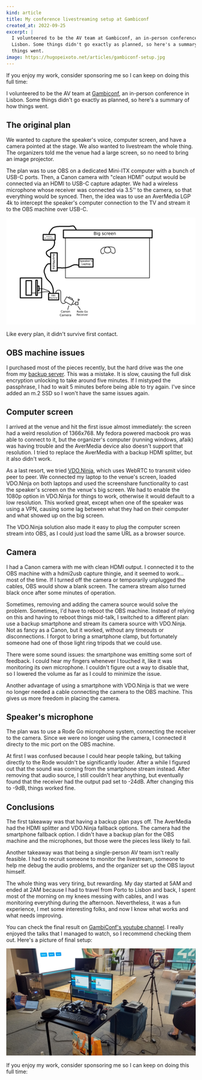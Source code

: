 ```yaml
---
kind: article
title: My conference livestreaming setup at Gambiconf
created_at: 2022-09-25
excerpt: |
  I volunteered to be the AV team at Gambiconf, an in-person conference in
  Lisbon. Some things didn't go exactly as planned, so here's a summary of how
  things went.
image: https://hugopeixoto.net/articles/gambiconf-setup.jpg
---
```


<aside markdown="1">
  If you enjoy my work, consider sponsoring me so I can keep on doing this full
  time: <https://github.com/sponsors/hugopeixoto>
</aside>

I volunteered to be the AV team at [Gambiconf](https://gambiconf.dev/), an
in-person conference in Lisbon. Some things didn't go exactly as planned, so
here's a summary of how things went.


## The original plan

We wanted to capture the speaker's voice, computer screen, and have a camera
pointed at the stage. We also wanted to livestream the whole thing. The
organizers told me the venue had a large screen, so no need to bring an image
projector.

The plan was to use OBS on a dedicated Mini-ITX computer with a bunch of USB-C
ports. Then, a Canon camera with "clean HDMI" output would be connected via an
HDMI to USB-C capture adapter. We had a wireless microphone whose receiver was
connected via 3.5'' to the camera, so that everything would be synced. Then,
the idea was to use an AverMedia LGP 4k to intercept the speaker's computer
connection to the TV and stream it to the OBS machine over USB-C.

![](gambiconf-setup-diagram.png)

Like every plan, it didn't survive first contact.

## OBS machine issues

I purchased most of the pieces recently, but the hard drive was the one from my
[backup server][backup-server]. This was a mistake. It is slow, causing the
full disk encryption unlocking to take around five minutes. If I mistyped the
passphrase, I had to wait 5 minutes before being able to try again. I've since
added an m.2 SSD so I won't have the same issues again.


## Computer screen

I arrived at the venue and hit the first issue almost immediately: the screen
had a weird resolution of 1366x768. My fedora powered macbook pro was able to
connect to it, but the organizer's computer (running windows, afaik) was having
trouble and the AverMedia device also doesn't support that resolution. I tried
to replace the AverMedia with a backup HDMI splitter, but it also didn't work.

As a last resort, we tried [VDO.Ninja][vdo], which uses WebRTC to transmit
video peer to peer. We connected my laptop to the venue's screen, loaded
VDO.Ninja on both laptops and used the screenshare functionality to cast the
speaker's screen on the venue's big screen. We had to enable the 1080p option
in VDO.Ninja for things to work, otherwise it would default to a low
resolution. This worked great, except when one of the speaker was using a VPN,
causing some lag between what they had on their computer and what showed up on
the big screen.

The VDO.Ninja solution also made it easy to plug the computer screen stream
into OBS, as I could just load the same URL as a browser source.


## Camera

I had a Canon camera with me with clean HDMI output. I connected it to the OBS
machine with a hdmi2usb capture thingie, and it seemed to work... most of the
time. If I turned off the camera or temporarily unplugged the cables, OBS would
show a blank screen. The camera stream also turned black once after some
minutes of operation.

Sometimes, removing and adding the camera source would solve the problem.
Sometimes, I'd have to reboot the OBS machine. Instead of relying on this and
having to reboot things mid-talk, I switched to a different plan: use a backup
smartphone and stream its camera source with VDO.Ninja. Not as fancy as a
Canon, but it worked, without any timeouts or disconnections. I forgot to bring
a smartphone clamp, but fortunately someone had one of those light ring tripods
that we could use.

There were some sound issues: the smartphone was emitting some sort of
feedback. I could hear my fingers whenever I touched it, like it was monitoring
its own microphone. I couldn't figure out a way to disable that, so I lowered
the volume as far as I could to minimize the issue.

Another advantage of using a smartphone with VDO.Ninja is that we were no
longer needed a cable connecting the camera to the OBS machine. This gives us
more freedom in placing the camera.


## Speaker's microphone

The plan was to use a Rode Go microphone system, connecting the receiver to the
camera. Since we were no longer using the camera, I connected it directy to the
mic port on the OBS machine.

At first I was confused because I could hear people talking, but talking
directly to the Rode wouldn't be significantly louder. After a while I figured
out that the sound was coming from the smartphone stream instead. After
removing that audio source, I still couldn't hear anything, but eventually
found that the receiver had the output pad set to -24dB. After changing this to
-9dB, things worked fine.


## Conclusions

The first takeaway was that having a backup plan pays off. The AverMedia had
the HDMI splitter and VDO.Ninja fallback options. The camera had the smartphone
fallback option. I didn't have a backup plan for the OBS machine and the
microphones, but those were the pieces less likely to fail.

Another takeaway was that being a single-person AV team isn't really feasible.
I had to recruit someone to monitor the livestream, someone to help me debug
the audio problems, and the organizer set up the OBS layout himself.

The whole thing was very tiring, but rewarding. My day started at 5AM and ended
at 2AM because I had to travel from Porto to Lisbon and back, I spent most of
the morning on my knees messing with cables, and I was monitoring everything
during the afternoon. Nevertheless, it was a fun experience, I met some
interesting folks, and now I know what works and what needs improving.

You can check the final result on [GambiConf's youtube
channel](https://www.youtube.com/watch?v=EVJZavbMThs). I really enjoyed the
talks that I managed to watch, so I recommend checking them out. Here's a
picture of final setup:

![](gambiconf-setup.jpg)


<aside markdown="1">
  If you enjoy my work, consider sponsoring me so I can keep on doing this full
  time: <https://github.com/sponsors/hugopeixoto>
</aside>

[backup-server]: /articles/upgrading-my-backup-servers-hard-drive.html
[vdo]: https://vdo.ninja
